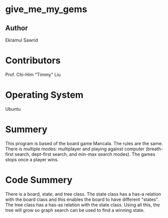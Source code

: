 # give_me_my_gems

## Author

Ekramul Sawrid

# Contributors

Prof. Chi-Him "Timmy" Liu

# Operating System

Ubuntu

# Summery 

This program is based of the board game Mancala. The rules are the same. There is multiple modes: multiplayer and playing against computer (breath-first search, dept-first search, and min-max search modes). The games stops once a player wins.

# Code Summery

There is a board, state, and tree class. The state class has a has-a relation with the board class and this enables the  board to have different "states". The tree class has a has-as relation with the state class. Using all this, the tree will grow so graph search can be used to find a winning state. 